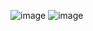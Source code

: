 ![image](https://github.com/t1okumikatu/ESP32-C3-XIAO/assets/11044177/d5349adc-79b8-4f9f-aea8-a54480b43f34)
![image](https://github.com/t1okumikatu/ESP32-C3-XIAO/assets/11044177/b5e502be-20a3-4a28-b8e4-731961c4459a)

